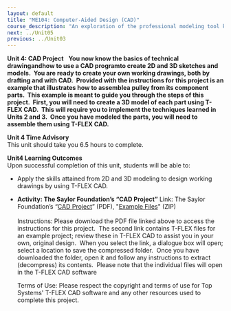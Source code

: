 ```yaml
---
layout: default
title: "ME104: Computer-Aided Design (CAD)"
course_description: "An exploration of the professional modeling tool known as Computer Aided Design (CAD). Covers engineering graphics, isometric, othographic, and pictorial representations, tolerance and dimensioning, working with computer design systems, multidimensional representations and operations, and elementary design."
next: ../Unit05
previous: ../Unit03
---
```

**Unit 4: CAD Project** <span id="4"></span> 
**You now know the basics of technical drawingandhow to use a CAD
programto create 2D and 3D sketches and models.  You are ready to create
your own working drawings, both by drafting and with CAD.  Provided with
the instructions for this project is an example that illustrates how to
assemblea pulley from its component parts.  This example is meant to
guide you through the steps of this project.  First, you will need to
create a 3D model of each part using T-FLEX CAD.  This will require you
to implement the techniques learned in Units 2 and 3.  Once you have
modeled the parts, you will need to assemble them using T-FLEX CAD.**

**Unit 4 Time Advisory**  
This unit should take you 6.5 hours to complete.

**Unit4 Learning Outcomes**  
Upon successful completion of this unit, students will be able to:

-   Apply the skills attained from 2D and 3D modeling to design working
    drawings by using T-FLEX CAD.

-   **Activity: The Saylor Foundation’s “CAD Project”**
    Link: The Saylor Foundation’s “[CAD
    Project](https://resources.saylor.org/archived/wp-content/uploads/2011/04/ME104-CAD-Project-4.1.pdf)”
    (PDF), "[Example
    Files](https://resources.saylor.org/archived/wp-content/uploads/2011/02/ME104-Example-4.1.zip)"
    (ZIP)  
        
     Instructions: Please download the PDF file linked above to access
    the instructions for this project.  The second link contains T-FLEX
    files for an example project; review these in T-FLEX CAD to assist
    you in your own, original design.  When you select the link, a
    dialogue box will open; select a location to save the compressed
    folder.  Once you have downloaded the folder, open it and follow any
    instructions to extract (decompress) its contents.  Please note that
    the individual files will open in the T-FLEX CAD software  
      
     Terms of Use: Please respect the copyright and terms of use for Top
    Systems' T-FLEX CAD software and any other resources used to
    complete this project.


